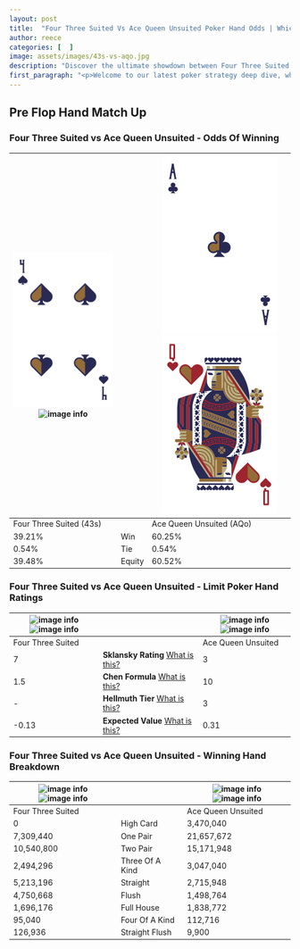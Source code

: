 ```yaml
---
layout: post
title:  "Four Three Suited Vs Ace Queen Unsuited Poker Hand Odds | Which Is The Better Hand In Poker? A Complete Guide"
author: reece
categories: [  ]
image: assets/images/43s-vs-aqo.jpg
description: "Discover the ultimate showdown between Four Three Suited and Ace Queen Unsuited in poker! Uncover the odds, strategies, and scenarios where one hand triumphs over the other. Get ready to up your poker game with this thrilling analysis."
first_paragraph: "<p>Welcome to our latest poker strategy deep dive, where we're pitting two distinct hands against each other in a high-stakes showdown: Four Three Suited vs Ace Queen Unsuited.</p><p>In the dynamic world of poker, every decision counts, and knowing which hand holds the upper hand is key to your success at the table.</p><p>In this article, we'll dissect these two hands, explore the scenarios where one dominates the other, and equip you with the knowledge to make strategic choices that can tip the odds in your favor.</p><p>Get ready to unravel the intriguing dynamics of these poker hands and elevate your game to new heights.</p>"
---
```




[comment]: # (sp0)

## Pre Flop Hand Match Up

<div class="table hand-ratings" markdown="1"> 



### Four Three Suited vs Ace Queen Unsuited - Odds Of Winning


    
| ![image info](assets/images/hand1/4.png) ![image info](assets/images/hand1/3s.png) |  | ![image info](assets/images/hand2/a.png) ![image info](assets/images/hand2/qo.png) |
| -------- | -------- | -------- |
| Four Three Suited (43s) |  | Ace Queen Unsuited (AQo) |
| 39.21% | Win | 60.25% |
| 0.54% | Tie | 0.54% |
| 39.48% | Equity | 60.52% |




[comment]: # (sp1)



### Four Three Suited vs Ace Queen Unsuited - Limit Poker Hand Ratings


    
| ![image info](https://www.riverpairs.com/assets/images/hand1/4.png) ![image info](https://www.riverpairs.com/assets/images/hand1/3s.png) |  | ![image info](https://www.riverpairs.com/assets/images/hand2/a.png) ![image info](https://www.riverpairs.com/assets/images/hand2/qo.png) |
| -------- | -------- | -------- |
| Four Three Suited |  | Ace Queen Unsuited |
| 7 | **Sklansky Rating** [What is this?](/sklansky-rating-explained) | 3 |
| 1.5 | **Chen Formula** [What is this?](/chen-formula-explained) | 10 |
| - | **Hellmuth Tier** [What is this?](/Hellmuth-tier-explained) | 3 |
| -0.13 | **Expected Value** [What is this?](/expected-value-explained) | 0.31 |




[comment]: # (sp2)



### Four Three Suited vs Ace Queen Unsuited - Winning Hand Breakdown


    
| ![image info](https://www.riverpairs.com/assets/images/hand1/4.png) ![image info](https://www.riverpairs.com/assets/images/hand1/3s.png) |  | ![image info](https://www.riverpairs.com/assets/images/hand2/a.png) ![image info](https://www.riverpairs.com/assets/images/hand2/qo.png) |
| -------- | -------- | -------- |
| Four Three Suited |  | Ace Queen Unsuited |
| 0 | High Card | 3,470,040 |
| 7,309,440 | One Pair | 21,657,672 |
| 10,540,800 | Two Pair | 15,171,948 |
| 2,494,296 | Three Of A Kind | 3,047,040 |
| 5,213,196 | Straight | 2,715,948 |
| 4,750,668 | Flush | 1,498,764 |
| 1,696,176 | Full House | 1,838,772 |
| 95,040 | Four Of A Kind | 112,716 |
| 126,936 | Straight Flush | 9,900 |




[comment]: # (sp3)



</div>

[comment]: # (sp4)



[comment]: # (sp5)

